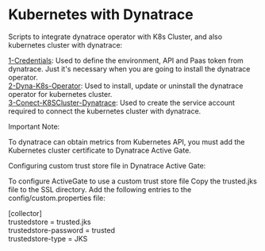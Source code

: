 # Kubernetes with Dynatrace
Scripts to integrate dynatrace operator with K8s Cluster, and also kubernetes cluster with dynatrace:

[1-Credentials](https://github.com/yul14nrc/k8sDynatrace/tree/master/1-Credentials): Used to define the environment, API and Paas token from dynatrace. Just it's necessary when you are going to install the dynatrace operator.  
[2-Dyna-K8s-Operator](https://github.com/yul14nrc/k8sDynatrace/tree/master/2-Dyna-K8s-Operator): Used to install, update or uninstall the dynatrace operator for kubernetes cluster.  
[3-Conect-K8SCluster-Dynatrace](https://github.com/yul14nrc/k8sDynatrace/tree/master/3-Connect-K8SCluster-Dynatrace): Used to create the service account required to connect the kubernetes cluster with dynatrace.  

Important Note:

To dynatrace can obtain metrics from Kubernetes API, you must add the Kubernetes cluster certificate to Dynatrace Active Gate.

Configuring custom trust store file in Dynatrace Active Gate:

To configure ActiveGate to use a custom trust store file Copy the trusted.jks file to the SSL directory. Add the following entries to the config/custom.properties file:

[collector]  
trustedstore = trusted.jks  
trustedstore-password = trusted  
trustedstore-type = JKS  
